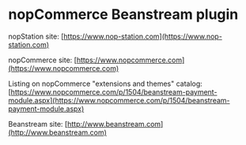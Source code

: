 ﻿nopCommerce Beanstream plugin
===========

nopStation site: [https://www.nop-station.com](https://www.nop-station.com)

nopCommerce site: [https://www.nopcommerce.com](https://www.nopcommerce.com)

Listing on nopCommerce "extensions and themes" catalog: [https://www.nopcommerce.com/p/1504/beanstream-payment-module.aspx](https://www.nopcommerce.com/p/1504/beanstream-payment-module.aspx)

Beanstream site: [http://www.beanstream.com](http://www.beanstream.com)
